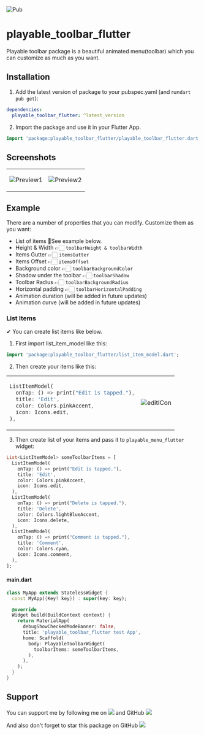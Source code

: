 ![Pub](https://img.shields.io/pub/v/playable_toolbar_flutter)

# playable_toolbar_flutter

Playable toolbar package is a beautiful animated menu(toolbar) which you can customize as much as you want.

## Installation 

1. Add the latest version of package to your pubspec.yaml (and run`dart pub get`):
```yaml
dependencies:
  playable_toolbar_flutter: ^latest_version
```
2. Import the package and use it in your Flutter App.
```dart
import 'package:playable_toolbar_flutter/playable_toolbar_flutter.dart';
```

## Screenshots
<table>
<tr>
<td>

![Preview1](https://user-images.githubusercontent.com/31685655/179196963-02331466-594b-42f7-8ede-b73ff7311409.gif)
</td>
<td>

![Preview2](https://user-images.githubusercontent.com/31685655/179197138-65a85201-d2a0-44f4-869c-dda08b39e3d4.gif)
</td>
</table>


## Example
There are a number of properties that you can modify.
Customize them as you want:

 - List of items 📝See example below.
 - Height & Width 👉🏻  ``` toolbarHeight & toolbarWidth ```
 - Items Gutter 👉🏻 ``` itemsGutter ```
 - Items Offset 👉🏻 ``` itemsOffset ```
 - Background color 👉🏻 ``` toolbarBackgroundColor ```
 - Shadow under the toolbar 👉🏻 ``` toolbarShadow ```
 - Toolbar Radius 👉🏻 ``` toolbarBackgroundRadius ```
 - Horizontal padding 👉🏻 ``` toolbarHorizontalPadding ```
 - Animation duration (will be added in future updates)
 - Animation curve (will be added in future updates)

### List Items
✔ You can create list items like below.
<br>
1) First import list_item_model like this: 

```dart
import 'package:playable_toolbar_flutter/list_item_model.dart';
```

2) Then create your items like this:
<table>
<tr>
<td>

```dart
ListItemModel(
  onTap: () => print("Edit is tapped."),
  title: 'Edit',
  color: Colors.pinkAccent,
  icon: Icons.edit,
),
```
</td>
<td>

![editICon](https://user-images.githubusercontent.com/31685655/179207030-60561a6f-0a68-409f-83f2-4ea16ceed1e2.png)

</td>
</tr>
</table>

3) Then create list of your items and pass it to ```playable_menu_flutter``` widget:

```dart
List<ListItemModel> someToolbarItems = [
  ListItemModel(
    onTap: () => print("Edit is tapped."),
    title: 'Edit',
    color: Colors.pinkAccent,
    icon: Icons.edit,
  ),
  ListItemModel(
    onTap: () => print("Delete is tapped."),
    title: 'Delete',
    color: Colors.lightBlueAccent,
    icon: Icons.delete,
  ),
  ListItemModel(
    onTap: () => print("Comment is tapped."),
    title: 'Comment',
    color: Colors.cyan,
    icon: Icons.comment,
  ),
];
```
#### main.dart
```dart 
class MyApp extends StatelessWidget {
  const MyApp({Key? key}) : super(key: key);

  @override
  Widget build(BuildContext context) {
    return MaterialApp(
      debugShowCheckedModeBanner: false,
      title: 'playable_toolbar_flutter test App',
      home: Scaffold(
        body: PlayableToolbarWidget(
          toolbarItems: someToolbarItems,
        ),
      ),
    );
  }
}
```

## Support

You can support me by following me on  <a href="https://instagram.com/mr_tz.dev/"><img src="https://img.shields.io/badge/Instagram-E4405F?style=flat-square&logo=instagram&logoColor=white"></a> and GitHub <a href="https://github.com/SalehTZ"><img src="https://img.shields.io/github/followers/SalehTZ?logo=github&style=flat-square"></a>

And also don't forget to star this package on GitHub <a href="https://github.com/SalehTZ/playable_menu_flutter"><img src="https://img.shields.io/github/stars/SalehTZ/playable_menu_flutter?logo=github&style=flat-square"></a>


 
